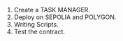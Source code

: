 1.  Create a TASK MANAGER.
2.  Deploy on SEPOLIA and POLYGON.
3.  Writing Scripts.
4.  Test the contract.
